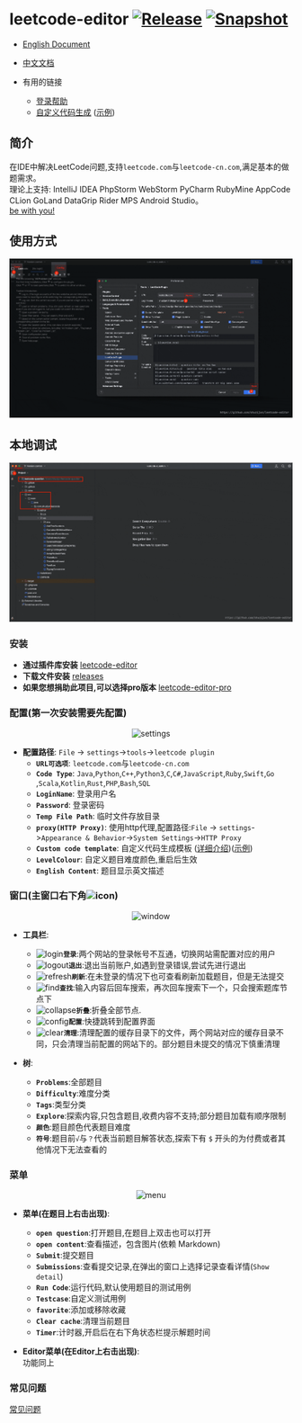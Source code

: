 # leetcode-editor [![Release](https://github.com/shuzijun/leetcode-editor/workflows/Release/badge.svg)](https://github.com/shuzijun/leetcode-editor/releases) [![Snapshot](https://github.com/shuzijun/leetcode-editor/workflows/Snapshot/badge.svg)](https://github.com/shuzijun/leetcode-editor/actions?query=workflow%3ASnapshot)   

  - [English Document](https://github.com/shuzijun/leetcode-editor/blob/master/README.md)  
  - [中文文档](#简介)  
  
  - 有用的链接  
    - [登录帮助](https://github.com/shuzijun/leetcode-editor/blob/master/doc/LoginHelp_ZH.md)  
    - [自定义代码生成](https://github.com/shuzijun/leetcode-editor/blob/master/doc/CustomCode_ZH.md) ([示例](https://github.com/shuzijun/leetcode-question))    
    
## 简介  
  在IDE中解决LeetCode问题,支持`leetcode.com`与`leetcode-cn.com`,满足基本的做题需求。  
  理论上支持: IntelliJ IDEA  PhpStorm  WebStorm  PyCharm  RubyMine  AppCode  CLion  GoLand  DataGrip  Rider MPS  Android Studio。  
  [be with you!](http://shuzijun.cn/leetcode-editor/monitor.html)  

  
## 使用方式  
<p align="center">
  <img src="https://raw.githubusercontent.com/shuzijun/leetcode-editor/master/doc/leetcode-editor-3.0.gif" alt="demo"/>
</p>  

## 本地调试  
<p align="center">
  <img src="https://raw.githubusercontent.com/shuzijun/leetcode-editor/master/doc/customConfig-100.gif" alt="demo"/>
</p>  

### 安装  
- **通过插件库安装** [leetcode-editor](https://plugins.jetbrains.com/plugin/12132-leetcode-editor)  
- **下载文件安装** [releases](https://github.com/shuzijun/leetcode-editor/releases)  
- **如果您想捐助此项目,可以选择pro版本** [leetcode-editor-pro](https://plugins.jetbrains.com/plugin/17166-leetcode-editor-pro)

### 配置(第一次安装需要先配置)  

<p align="center">
  <img src="https://raw.githubusercontent.com/shuzijun/leetcode-editor/master/doc/config-3.0.png" alt="settings"/>
</p>  
 
- **配置路径**: `File` -> `settings`->`tools`->`leetcode plugin`  
  - **`URL可选项`**: `leetcode.com`与`leetcode-cn.com`  
  - **`Code Type`**: `Java`,`Python`,`C++`,`Python3`,`C`,`C#`,`JavaScript`,`Ruby`,`Swift`,`Go` ,`Scala`,`Kotlin`,`Rust`,`PHP`,`Bash`,`SQL`   
  - **`LoginName`**: 登录用户名
  - **`Password`**: 登录密码  
  - **`Temp File Path`**: 临时文件存放目录  
  - **`proxy(HTTP Proxy)`**: 使用http代理,配置路径:`File` -> `settings`->`Appearance & Behavior`->`System Settings`->`HTTP Proxy`
  - **`Custom code template`**: 自定义代码生成模板 ([详细介绍](https://github.com/shuzijun/leetcode-editor/blob/master/doc/CustomCode_ZH.md))([示例](https://github.com/shuzijun/leetcode-question))  
  - **`LevelColour`**: 自定义题目难度颜色,重启后生效  
  - **`English Content`**: 题目显示英文描述  
  
### 窗口(主窗口右下角![icon](https://raw.githubusercontent.com/shuzijun/leetcode-editor/master/doc/LeetCodeIcon.png))  
  
<p align="center">
  <img src="https://raw.githubusercontent.com/shuzijun/leetcode-editor/master/doc/window-3.0.png" alt="window"/>
</p>  
  
- **工具栏**:  
  - ![login](https://raw.githubusercontent.com/shuzijun/leetcode-editor/master/doc/login.png)**`登录`**:两个网站的登录帐号不互通，切换网站需配置对应的用户  
  - ![logout](https://raw.githubusercontent.com/shuzijun/leetcode-editor/master/doc/logout.png)**`退出`**:退出当前账户,如遇到登录错误,尝试先进行退出  
  - ![refresh](https://raw.githubusercontent.com/shuzijun/leetcode-editor/master/doc/refresh.png)**`刷新`**:在未登录的情况下也可查看刷新加载题目，但是无法提交  
  - ![find](https://raw.githubusercontent.com/shuzijun/leetcode-editor/master/doc/find.png)**`查找`**:输入内容后回车搜索，再次回车搜索下一个，只会搜索题库节点下  
  - ![collapse](https://raw.githubusercontent.com/shuzijun/leetcode-editor/master/doc/collapseAll.png)**`折叠`**:折叠全部节点.  
  - ![config](https://raw.githubusercontent.com/shuzijun/leetcode-editor/master/doc/config.png)**`配置`**:快捷跳转到配置界面  
  - ![clear](https://raw.githubusercontent.com/shuzijun/leetcode-editor/master/doc/clear.png)**`清理`**:清理配置的缓存目录下的文件，两个网站对应的缓存目录不同，只会清理当前配置的网站下的。部分题目未提交的情况下慎重清理  

- **树**:  
  - **`Problems`**:全部题目  
  - **`Difficulty`**:难度分类  
  - **`Tags`**:类型分类  
  - **`Explore`**:探索内容,只包含题目,收费内容不支持;部分题目加载有顺序限制   
  - **`颜色`**:题目颜色代表题目难度  
  - **`符号`**:题目前`√`与`？`代表当前题目解答状态,探索下有 `$` 开头的为付费或者其他情况下无法查看的   
  
### 菜单  
<p align="center">  
  <img src="https://raw.githubusercontent.com/shuzijun/leetcode-editor/master/doc/menu-3.0.png" alt="menu"/>  
</p>   

- **菜单(在题目上右击出现)**:  
  - **`open question`**:打开题目,在题目上双击也可以打开  
  - **`open content`**:查看描述，包含图片(依赖 Markdown)  
  - **`Submit`**:提交题目  
  - **`Submissions`**:查看提交记录,在弹出的窗口上选择记录查看详情(`Show detail`)  
  - **`Run Code`**:运行代码,默认使用题目的测试用例  
  - **`Testcase`**:自定义测试用例  
  - **`favorite`**:添加或移除收藏
  - **`Clear cache`**:清理当前题目  
  - **`Timer`**:计时器,开启后在右下角状态栏提示解题时间    
  
- **Editor菜单(在Editor上右击出现)**:  
  功能同上
  
### 常见问题  
  [常见问题](https://github.com/shuzijun/leetcode-editor/wiki/%E5%B8%B8%E8%A7%81%E9%97%AE%E9%A2%98)
